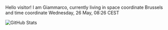 Hello visitor! I am Giammarco, currently living in space coordinate Brussels and time coordinate Wednesday, 26 May, 08:26 CEST

![GitHub Stats](https://github-readme-stats.vercel.app/api?username=grcasanova)
